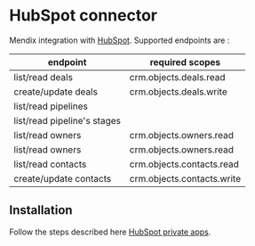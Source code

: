 # HubSpot connector

Mendix integration with [HubSpot](https://hubspot.com/). Supported endpoints are :

| endpoint | required scopes |
| -------- | --------------- |
| list/read deals | crm.objects.deals.read |
| create/update deals | crm.objects.deals.write |
| list/read pipelines | |
| list/read pipeline's stages | |
| list/read owners | crm.objects.owners.read |
| list/read owners | crm.objects.owners.read |
| list/read contacts | crm.objects.contacts.read |
| create/update contacts | crm.objects.contacts.write |

## Installation

Follow the steps described here [HubSpot private apps](https://developers.hubspot.com/docs/api/private-apps).
